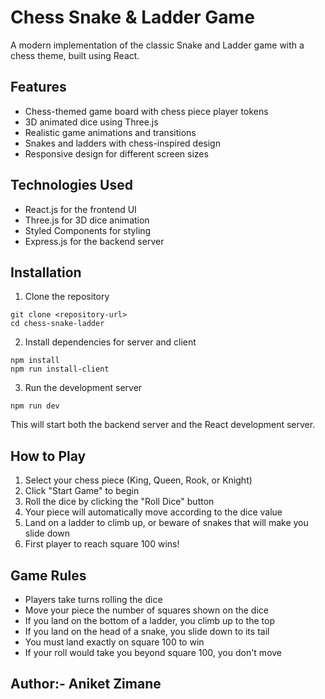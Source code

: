 # Chess Snake & Ladder Game

A modern implementation of the classic Snake and Ladder game with a chess theme, built using React.

## Features

- Chess-themed game board with chess piece player tokens
- 3D animated dice using Three.js
- Realistic game animations and transitions
- Snakes and ladders with chess-inspired design
- Responsive design for different screen sizes

## Technologies Used

- React.js for the frontend UI
- Three.js for 3D dice animation
- Styled Components for styling
- Express.js for the backend server

## Installation

1. Clone the repository
```
git clone <repository-url>
cd chess-snake-ladder
```

2. Install dependencies for server and client
```
npm install
npm run install-client
```

3. Run the development server
```
npm run dev
```

This will start both the backend server and the React development server.

## How to Play

1. Select your chess piece (King, Queen, Rook, or Knight)
2. Click "Start Game" to begin
3. Roll the dice by clicking the "Roll Dice" button
4. Your piece will automatically move according to the dice value
5. Land on a ladder to climb up, or beware of snakes that will make you slide down
6. First player to reach square 100 wins!

## Game Rules

- Players take turns rolling the dice
- Move your piece the number of squares shown on the dice
- If you land on the bottom of a ladder, you climb up to the top
- If you land on the head of a snake, you slide down to its tail
- You must land exactly on square 100 to win
- If your roll would take you beyond square 100, you don't move

## Author:- Aniket Zimane
